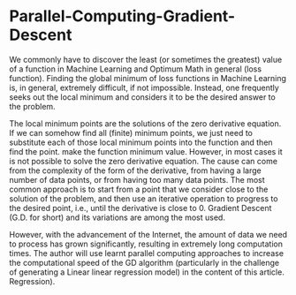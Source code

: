 # Parallel-Computing-Gradient-Descent
We commonly have to discover the least (or sometimes the greatest) value of a function in Machine Learning and Optimum Math in general (loss function). Finding the global minimum of loss functions in Machine Learning is, in general, extremely difficult, if not impossible. Instead, one frequently seeks out the local minimum and considers it to be the desired answer to the problem.

The local minimum points are the solutions of the zero derivative equation. If we can somehow find all (finite) minimum points, we just need to substitute each of those local minimum points into the function and then find the point. make the function minimum value. However, in most cases it is not possible to solve the zero derivative equation. The cause can come from the complexity of the form of the derivative, from having a large number of data points, or from having too many data points. The most common approach is to start from a point that we consider close to the solution of the problem, and then use an iterative operation to progress to the desired point, i.e., until the derivative is close to 0. Gradient Descent (G.D. for short) and its variations are among the most used.

However, with the advancement of the Internet, the amount of data we need to process has grown significantly, resulting in extremely long computation times. The author will use learnt parallel computing approaches to increase the computational speed of the GD algorithm (particularly in the challenge of generating a Linear linear regression model) in the content of this article. Regression).
